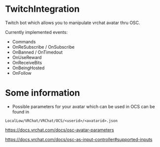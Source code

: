 # TwitchIntegration
Twitch bot which allows you to manipulate vrchat avatar thru OSC.

Currently implemented events:
- Commands
- OnReSubscribe / OnSubscribe
- OnBanned / OnTimedout
- OnUseReward
- OnReceiveBits
- OnBeingHosted
- OnFollow

# Some information

- Possible parameters for your avatar which can be used in OCS can be found in 

``LocalLow/VRChat/VRChat/OCS/<userid>/<avatarid>.json``

https://docs.vrchat.com/docs/osc-avatar-parameters

https://docs.vrchat.com/docs/osc-as-input-controller#supported-inputs
